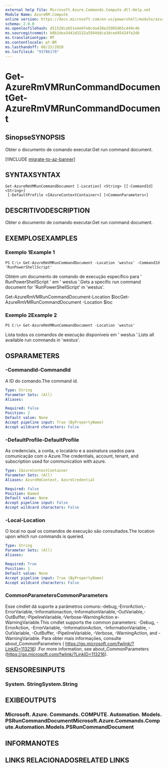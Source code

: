 ```yaml
---
external help file: Microsoft.Azure.Commands.Compute.dll-Help.xml
Module Name: AzureRM.Compute
online version: https://docs.microsoft.com/en-us/powershell/module/azurerm.compute/get-azurermvmruncommanddocument
schema: 2.0.0
ms.openlocfilehash: d51528cab51e4e6fe6cda428e25965d65c449c4b
ms.sourcegitcommit: b9b2dea3441d1532a5564ddca3dced45424fe2d6
ms.translationtype: MT
ms.contentlocale: pt-BR
ms.lasthandoff: 08/15/2020
ms.locfileid: "93786178"
---
```

# <span data-ttu-id="4a061-101">Get-AzureRmVMRunCommandDocument</span><span class="sxs-lookup"><span data-stu-id="4a061-101">Get-AzureRmVMRunCommandDocument</span></span>

## <span data-ttu-id="4a061-102">Sinopse</span><span class="sxs-lookup"><span data-stu-id="4a061-102">SYNOPSIS</span></span>
<span data-ttu-id="4a061-103">Obter o documento de comando executar.</span><span class="sxs-lookup"><span data-stu-id="4a061-103">Get run command document.</span></span>

[!INCLUDE [migrate-to-az-banner](../../includes/migrate-to-az-banner.md)]

## <span data-ttu-id="4a061-104">SYNTAX</span><span class="sxs-lookup"><span data-stu-id="4a061-104">SYNTAX</span></span>

```
Get-AzureRmVMRunCommandDocument [-Location] <String> [[-CommandId] <String>]
 [-DefaultProfile <IAzureContextContainer>] [<CommonParameters>]
```

## <span data-ttu-id="4a061-105">DESCRITIVO</span><span class="sxs-lookup"><span data-stu-id="4a061-105">DESCRIPTION</span></span>
<span data-ttu-id="4a061-106">Obter o documento de comando executar.</span><span class="sxs-lookup"><span data-stu-id="4a061-106">Get run command document.</span></span>

## <span data-ttu-id="4a061-107">EXEMPLOS</span><span class="sxs-lookup"><span data-stu-id="4a061-107">EXAMPLES</span></span>

### <span data-ttu-id="4a061-108">Exemplo 1</span><span class="sxs-lookup"><span data-stu-id="4a061-108">Example 1</span></span>
```
PS C:\> Get-AzureRmVMRunCommandDocument -Location 'westus' -CommandId 'RunPowerShellScript'
```

<span data-ttu-id="4a061-109">Obtém um documento de comando de execução específico para ' RunPowerShellScript ' em ' westus '.</span><span class="sxs-lookup"><span data-stu-id="4a061-109">Gets a specific run command document for 'RunPowerShellScript' in 'westus'.</span></span>


<span data-ttu-id="4a061-110">Get-AzureRmVMRunCommandDocument-Location $loc</span><span class="sxs-lookup"><span data-stu-id="4a061-110">Get-AzureRmVMRunCommandDocument -Location $loc</span></span>

### <span data-ttu-id="4a061-111">Exemplo 2</span><span class="sxs-lookup"><span data-stu-id="4a061-111">Example 2</span></span>
```
PS C:\> Get-AzureRmVMRunCommandDocument -Location 'westus'
```

<span data-ttu-id="4a061-112">Lista todos os comandos de execução disponíveis em ' westus '.</span><span class="sxs-lookup"><span data-stu-id="4a061-112">Lists all available run commands in 'westus'.</span></span>

## <span data-ttu-id="4a061-113">OS</span><span class="sxs-lookup"><span data-stu-id="4a061-113">PARAMETERS</span></span>

### <span data-ttu-id="4a061-114">-CommandId</span><span class="sxs-lookup"><span data-stu-id="4a061-114">-CommandId</span></span>
<span data-ttu-id="4a061-115">A ID do comando.</span><span class="sxs-lookup"><span data-stu-id="4a061-115">The command id.</span></span>

```yaml
Type: String
Parameter Sets: (All)
Aliases: 

Required: False
Position: 2
Default value: None
Accept pipeline input: True (ByPropertyName)
Accept wildcard characters: False
```

### <span data-ttu-id="4a061-116">-DefaultProfile</span><span class="sxs-lookup"><span data-stu-id="4a061-116">-DefaultProfile</span></span>
<span data-ttu-id="4a061-117">As credenciais, a conta, o locatário e a assinatura usados para comunicação com o Azure.</span><span class="sxs-lookup"><span data-stu-id="4a061-117">The credentials, account, tenant, and subscription used for communication with azure.</span></span>

```yaml
Type: IAzureContextContainer
Parameter Sets: (All)
Aliases: AzureRmContext, AzureCredential

Required: False
Position: Named
Default value: None
Accept pipeline input: False
Accept wildcard characters: False
```

### <span data-ttu-id="4a061-118">-Local</span><span class="sxs-lookup"><span data-stu-id="4a061-118">-Location</span></span>
<span data-ttu-id="4a061-119">O local no qual os comandos de execução são consultados.</span><span class="sxs-lookup"><span data-stu-id="4a061-119">The location upon which run commands is queried.</span></span>

```yaml
Type: String
Parameter Sets: (All)
Aliases: 

Required: True
Position: 1
Default value: None
Accept pipeline input: True (ByPropertyName)
Accept wildcard characters: False
```

### <span data-ttu-id="4a061-120">CommonParameters</span><span class="sxs-lookup"><span data-stu-id="4a061-120">CommonParameters</span></span>
<span data-ttu-id="4a061-121">Esse cmdlet dá suporte a parâmetros comuns:-debug,-ErrorAction,-ErrorVariable,-Informationaction,-InformationVariable,-OutVariable,-OutBuffer,-PipelineVariable,-Verbose-WarningAction e-WarningVariable.</span><span class="sxs-lookup"><span data-stu-id="4a061-121">This cmdlet supports the common parameters: -Debug, -ErrorAction, -ErrorVariable, -InformationAction, -InformationVariable, -OutVariable, -OutBuffer, -PipelineVariable, -Verbose, -WarningAction, and -WarningVariable.</span></span> <span data-ttu-id="4a061-122">Para obter mais informações, consulte about_CommonParameters ( https://go.microsoft.com/fwlink/?LinkID=113216) .</span><span class="sxs-lookup"><span data-stu-id="4a061-122">For more information, see about_CommonParameters (https://go.microsoft.com/fwlink/?LinkID=113216).</span></span>

## <span data-ttu-id="4a061-123">SENSORES</span><span class="sxs-lookup"><span data-stu-id="4a061-123">INPUTS</span></span>

### <span data-ttu-id="4a061-124">System. String</span><span class="sxs-lookup"><span data-stu-id="4a061-124">System.String</span></span>

## <span data-ttu-id="4a061-125">EXIBE</span><span class="sxs-lookup"><span data-stu-id="4a061-125">OUTPUTS</span></span>

### <span data-ttu-id="4a061-126">Microsoft. Azure. Commands. COMPUTE. Automation. Models. PSRunCommandDocument</span><span class="sxs-lookup"><span data-stu-id="4a061-126">Microsoft.Azure.Commands.Compute.Automation.Models.PSRunCommandDocument</span></span>

## <span data-ttu-id="4a061-127">INFORMA</span><span class="sxs-lookup"><span data-stu-id="4a061-127">NOTES</span></span>

## <span data-ttu-id="4a061-128">LINKS RELACIONADOS</span><span class="sxs-lookup"><span data-stu-id="4a061-128">RELATED LINKS</span></span>

